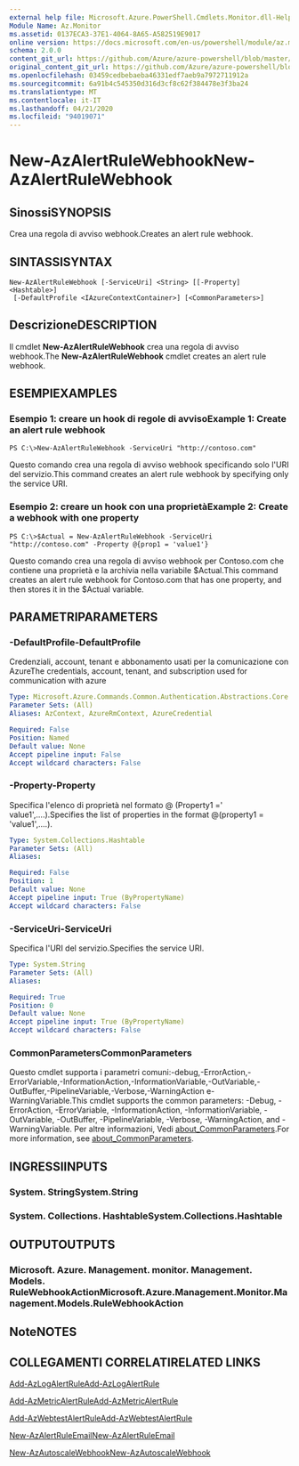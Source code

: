 ```yaml
---
external help file: Microsoft.Azure.PowerShell.Cmdlets.Monitor.dll-Help.xml
Module Name: Az.Monitor
ms.assetid: 0137ECA3-37E1-4064-8A65-A582519E9017
online version: https://docs.microsoft.com/en-us/powershell/module/az.monitor/new-azalertrulewebhook
schema: 2.0.0
content_git_url: https://github.com/Azure/azure-powershell/blob/master/src/Monitor/Monitor/help/New-AzAlertRuleWebhook.md
original_content_git_url: https://github.com/Azure/azure-powershell/blob/master/src/Monitor/Monitor/help/New-AzAlertRuleWebhook.md
ms.openlocfilehash: 03459cedbebaeba46331edf7aeb9a7972711912a
ms.sourcegitcommit: 6a91b4c545350d316d3cf8c62f384478e3f3ba24
ms.translationtype: MT
ms.contentlocale: it-IT
ms.lasthandoff: 04/21/2020
ms.locfileid: "94019071"
---
```

# <span data-ttu-id="d0aa0-101">New-AzAlertRuleWebhook</span><span class="sxs-lookup"><span data-stu-id="d0aa0-101">New-AzAlertRuleWebhook</span></span>

## <span data-ttu-id="d0aa0-102">Sinossi</span><span class="sxs-lookup"><span data-stu-id="d0aa0-102">SYNOPSIS</span></span>
<span data-ttu-id="d0aa0-103">Crea una regola di avviso webhook.</span><span class="sxs-lookup"><span data-stu-id="d0aa0-103">Creates an alert rule webhook.</span></span>

## <span data-ttu-id="d0aa0-104">SINTASSI</span><span class="sxs-lookup"><span data-stu-id="d0aa0-104">SYNTAX</span></span>

```
New-AzAlertRuleWebhook [-ServiceUri] <String> [[-Property] <Hashtable>]
 [-DefaultProfile <IAzureContextContainer>] [<CommonParameters>]
```

## <span data-ttu-id="d0aa0-105">Descrizione</span><span class="sxs-lookup"><span data-stu-id="d0aa0-105">DESCRIPTION</span></span>
<span data-ttu-id="d0aa0-106">Il cmdlet **New-AzAlertRuleWebhook** crea una regola di avviso webhook.</span><span class="sxs-lookup"><span data-stu-id="d0aa0-106">The **New-AzAlertRuleWebhook** cmdlet creates an alert rule webhook.</span></span>

## <span data-ttu-id="d0aa0-107">ESEMPI</span><span class="sxs-lookup"><span data-stu-id="d0aa0-107">EXAMPLES</span></span>

### <span data-ttu-id="d0aa0-108">Esempio 1: creare un hook di regole di avviso</span><span class="sxs-lookup"><span data-stu-id="d0aa0-108">Example 1: Create an alert rule webhook</span></span>
```
PS C:\>New-AzAlertRuleWebhook -ServiceUri "http://contoso.com"
```

<span data-ttu-id="d0aa0-109">Questo comando crea una regola di avviso webhook specificando solo l'URI del servizio.</span><span class="sxs-lookup"><span data-stu-id="d0aa0-109">This command creates an alert rule webhook by specifying only the service URI.</span></span>

### <span data-ttu-id="d0aa0-110">Esempio 2: creare un hook con una proprietà</span><span class="sxs-lookup"><span data-stu-id="d0aa0-110">Example 2: Create a webhook with one property</span></span>
```
PS C:\>$Actual = New-AzAlertRuleWebhook -ServiceUri "http://contoso.com" -Property @{prop1 = 'value1'}
```

<span data-ttu-id="d0aa0-111">Questo comando crea una regola di avviso webhook per Contoso.com che contiene una proprietà e la archivia nella variabile $Actual.</span><span class="sxs-lookup"><span data-stu-id="d0aa0-111">This command creates an alert rule webhook for Contoso.com that has one property, and then stores it in the $Actual variable.</span></span>

## <span data-ttu-id="d0aa0-112">PARAMETRI</span><span class="sxs-lookup"><span data-stu-id="d0aa0-112">PARAMETERS</span></span>

### <span data-ttu-id="d0aa0-113">-DefaultProfile</span><span class="sxs-lookup"><span data-stu-id="d0aa0-113">-DefaultProfile</span></span>
<span data-ttu-id="d0aa0-114">Credenziali, account, tenant e abbonamento usati per la comunicazione con Azure</span><span class="sxs-lookup"><span data-stu-id="d0aa0-114">The credentials, account, tenant, and subscription used for communication with azure</span></span>

```yaml
Type: Microsoft.Azure.Commands.Common.Authentication.Abstractions.Core.IAzureContextContainer
Parameter Sets: (All)
Aliases: AzContext, AzureRmContext, AzureCredential

Required: False
Position: Named
Default value: None
Accept pipeline input: False
Accept wildcard characters: False
```

### <span data-ttu-id="d0aa0-115">-Property</span><span class="sxs-lookup"><span data-stu-id="d0aa0-115">-Property</span></span>
<span data-ttu-id="d0aa0-116">Specifica l'elenco di proprietà nel formato @ (Property1 =' value1',....).</span><span class="sxs-lookup"><span data-stu-id="d0aa0-116">Specifies the list of properties in the format @(property1 = 'value1',....).</span></span>

```yaml
Type: System.Collections.Hashtable
Parameter Sets: (All)
Aliases:

Required: False
Position: 1
Default value: None
Accept pipeline input: True (ByPropertyName)
Accept wildcard characters: False
```

### <span data-ttu-id="d0aa0-117">-ServiceUri</span><span class="sxs-lookup"><span data-stu-id="d0aa0-117">-ServiceUri</span></span>
<span data-ttu-id="d0aa0-118">Specifica l'URI del servizio.</span><span class="sxs-lookup"><span data-stu-id="d0aa0-118">Specifies the service URI.</span></span>

```yaml
Type: System.String
Parameter Sets: (All)
Aliases:

Required: True
Position: 0
Default value: None
Accept pipeline input: True (ByPropertyName)
Accept wildcard characters: False
```

### <span data-ttu-id="d0aa0-119">CommonParameters</span><span class="sxs-lookup"><span data-stu-id="d0aa0-119">CommonParameters</span></span>
<span data-ttu-id="d0aa0-120">Questo cmdlet supporta i parametri comuni:-debug,-ErrorAction,-ErrorVariable,-InformationAction,-InformationVariable,-OutVariable,-OutBuffer,-PipelineVariable,-Verbose,-WarningAction e-WarningVariable.</span><span class="sxs-lookup"><span data-stu-id="d0aa0-120">This cmdlet supports the common parameters: -Debug, -ErrorAction, -ErrorVariable, -InformationAction, -InformationVariable, -OutVariable, -OutBuffer, -PipelineVariable, -Verbose, -WarningAction, and -WarningVariable.</span></span> <span data-ttu-id="d0aa0-121">Per altre informazioni, Vedi [about_CommonParameters](http://go.microsoft.com/fwlink/?LinkID=113216).</span><span class="sxs-lookup"><span data-stu-id="d0aa0-121">For more information, see [about_CommonParameters](http://go.microsoft.com/fwlink/?LinkID=113216).</span></span>

## <span data-ttu-id="d0aa0-122">INGRESSI</span><span class="sxs-lookup"><span data-stu-id="d0aa0-122">INPUTS</span></span>

### <span data-ttu-id="d0aa0-123">System. String</span><span class="sxs-lookup"><span data-stu-id="d0aa0-123">System.String</span></span>

### <span data-ttu-id="d0aa0-124">System. Collections. Hashtable</span><span class="sxs-lookup"><span data-stu-id="d0aa0-124">System.Collections.Hashtable</span></span>

## <span data-ttu-id="d0aa0-125">OUTPUT</span><span class="sxs-lookup"><span data-stu-id="d0aa0-125">OUTPUTS</span></span>

### <span data-ttu-id="d0aa0-126">Microsoft. Azure. Management. monitor. Management. Models. RuleWebhookAction</span><span class="sxs-lookup"><span data-stu-id="d0aa0-126">Microsoft.Azure.Management.Monitor.Management.Models.RuleWebhookAction</span></span>

## <span data-ttu-id="d0aa0-127">Note</span><span class="sxs-lookup"><span data-stu-id="d0aa0-127">NOTES</span></span>

## <span data-ttu-id="d0aa0-128">COLLEGAMENTI CORRELATI</span><span class="sxs-lookup"><span data-stu-id="d0aa0-128">RELATED LINKS</span></span>

[<span data-ttu-id="d0aa0-129">Add-AzLogAlertRule</span><span class="sxs-lookup"><span data-stu-id="d0aa0-129">Add-AzLogAlertRule</span></span>](./Add-AzLogAlertRule.md)

[<span data-ttu-id="d0aa0-130">Add-AzMetricAlertRule</span><span class="sxs-lookup"><span data-stu-id="d0aa0-130">Add-AzMetricAlertRule</span></span>](./Add-AzMetricAlertRule.md)

[<span data-ttu-id="d0aa0-131">Add-AzWebtestAlertRule</span><span class="sxs-lookup"><span data-stu-id="d0aa0-131">Add-AzWebtestAlertRule</span></span>](./Add-AzWebtestAlertRule.md)

[<span data-ttu-id="d0aa0-132">New-AzAlertRuleEmail</span><span class="sxs-lookup"><span data-stu-id="d0aa0-132">New-AzAlertRuleEmail</span></span>](./New-AzAlertRuleEmail.md)

[<span data-ttu-id="d0aa0-133">New-AzAutoscaleWebhook</span><span class="sxs-lookup"><span data-stu-id="d0aa0-133">New-AzAutoscaleWebhook</span></span>](./New-AzAutoscaleWebhook.md)


